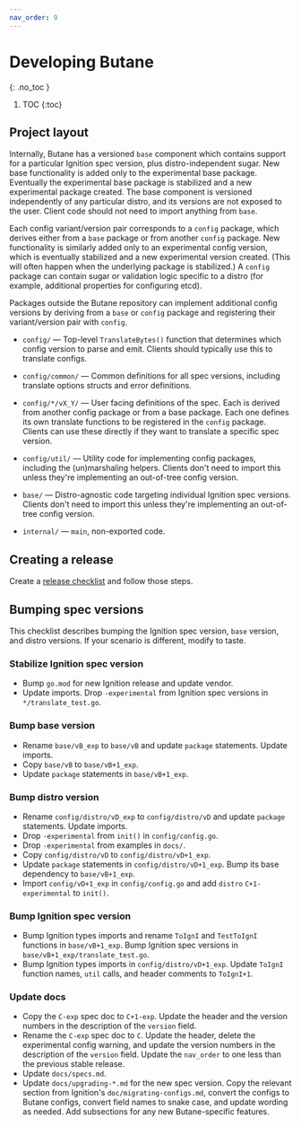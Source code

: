 ```yaml
---
nav_order: 9
---
```


# Developing Butane
{: .no_toc }

1. TOC
{:toc}

## Project layout

Internally, Butane has a versioned `base` component which contains support for
a particular Ignition spec version, plus distro-independent sugar. New base
functionality is added only to the experimental base package. Eventually the
experimental base package is stabilized and a new experimental package
created. The base component is versioned independently of any particular
distro, and its versions are not exposed to the user. Client code should
not need to import anything from `base`.

Each config variant/version pair corresponds to a `config` package, which
derives either from a `base` package or from another `config` package. New
functionality is similarly added only to an experimental config version,
which is eventually stabilized and a new experimental version created.
(This will often happen when the underlying package is stabilized.) A
`config` package can contain sugar or validation logic specific to a distro
(for example, additional properties for configuring etcd).

Packages outside the Butane repository can implement additional config versions
by deriving from a `base` or `config` package and registering their
variant/version pair with `config`.

- `config/` &mdash;
  Top-level `TranslateBytes()` function that determines which config version
  to parse and emit. Clients should typically use this to translate configs.

- `config/common/` &mdash;
  Common definitions for all spec versions, including translate options
  structs and error definitions.

- `config/*/vX_Y/` &mdash;
  User facing definitions of the spec. Each is derived from another config
  package or from a base package. Each one defines its own translate
  functions to be registered in the `config` package. Clients can use
  these directly if they want to translate a specific spec version.

- `config/util/` &mdash;
  Utility code for implementing config packages, including the
  (un)marshaling helpers. Clients don't need to import this unless they're
  implementing an out-of-tree config version.

- `base/` &mdash;
  Distro-agnostic code targeting individual Ignition spec versions. Clients
  don't need to import this unless they're implementing an out-of-tree
  config version.

- `internal/` &mdash;
  `main`, non-exported code.

## Creating a release

Create a [release checklist](https://github.com/coreos/butane/issues/new?template=release-checklist.md) and follow those steps.

## Bumping spec versions

This checklist describes bumping the Ignition spec version, `base` version, and distro versions. If your scenario is different, modify to taste.

### Stabilize Ignition spec version

- Bump `go.mod` for new Ignition release and update vendor.
- Update imports. Drop `-experimental` from Ignition spec versions in `*/translate_test.go`.

### Bump base version

- Rename `base/vB_exp` to `base/vB` and update `package` statements. Update imports.
- Copy `base/vB` to `base/vB+1_exp`.
- Update `package` statements in `base/vB+1_exp`.

### Bump distro version

- Rename `config/distro/vD_exp` to `config/distro/vD` and update `package` statements. Update imports.
- Drop `-experimental` from `init()` in `config/config.go`.
- Drop `-experimental` from examples in `docs/`.
- Copy `config/distro/vD` to `config/distro/vD+1_exp`.
- Update `package` statements in `config/distro/vD+1_exp`. Bump its base dependency to `base/vB+1_exp`.
- Import `config/vD+1_exp` in `config/config.go` and add `distro` `C+1-experimental` to `init()`.

### Bump Ignition spec version

- Bump Ignition types imports and rename `ToIgnI` and `TestToIgnI` functions in `base/vB+1_exp`. Bump Ignition spec versions in `base/vB+1_exp/translate_test.go`.
- Bump Ignition types imports in `config/distro/vD+1_exp`. Update `ToIgnI` function names, `util` calls, and header comments to `ToIgnI+1`.

### Update docs

- Copy the `C-exp` spec doc to `C+1-exp`. Update the header and the version numbers in the description of the `version` field.
- Rename the `C-exp` spec doc to `C`. Update the header, delete the experimental config warning, and update the version numbers in the description of the `version` field. Update the `nav_order` to one less than the previous stable release.
- Update `docs/specs.md`.
- Update `docs/upgrading-*.md` for the new spec version. Copy the relevant section from Ignition's `doc/migrating-configs.md`, convert the configs to Butane configs, convert field names to snake case, and update wording as needed. Add subsections for any new Butane-specific features.
